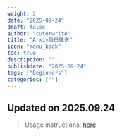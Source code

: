 ```yaml
---
weight: 2
date: "2025-09-24"
draft: false
author: "cuterwrite"
title: "Arxiv每日推送"
icon: "menu_book"
toc: true
description: ""
publishdate: "2025-09-24"
tags: ["Beginners"]
categories: [""]
---
```

## Updated on 2025.09.24
> Usage instructions: [here](./docs/README.md#usage)

